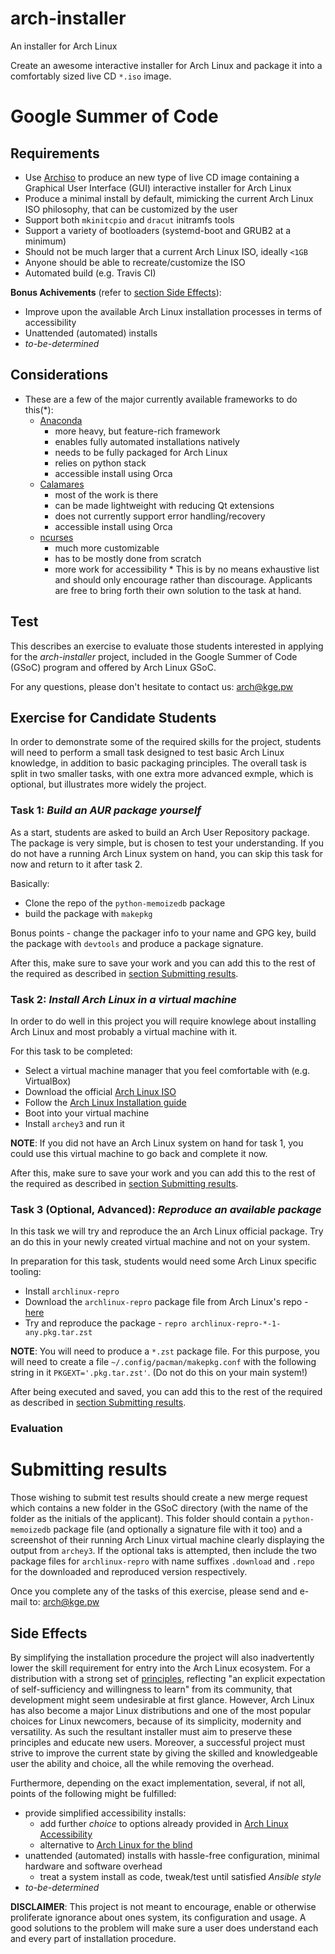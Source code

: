 # arch-installer
An installer for Arch Linux

Create an awesome interactive installer for Arch Linux and package it into a comfortably sized live CD `*.iso` image.

# Google Summer of Code

## Requirements

 * Use [Archiso](https://wiki.archlinux.org/index.php/Archiso) to produce an new type of live CD image containing a Graphical User Interface (GUI) interactive installer for Arch Linux
 * Produce a minimal install by default, mimicking the current Arch Linux ISO philosophy, that can be customized by the user
 * Support both `mkinitcpio` and `dracut` initramfs tools
 * Support a variety of bootloaders (systemd-boot and GRUB2 at a minimum)
 * Should not be much larger that a current Arch Linux ISO, ideally `<1GB`
 * Anyone should be able to recreate/customize the ISO
 * Automated build (e.g. Travis CI)

**Bonus Achivements** (refer to [section Side Effects](#side-effects)):
 * Improve upon the available Arch Linux installation processes in terms of accessibility
 * Unattended (automated) installs
 * *to-be-determined*

## Considerations
  * These are a few of the major currently available frameworks to do this(&ast;):
    - [Anaconda](https://fedoraproject.org/wiki/Anaconda)
      - more heavy, but feature-rich framework
      - enables fully automated installations natively
      - needs to be fully packaged for Arch Linux
      - relies on python stack
      - accessible install using Orca
    - [Calamares](https://calamares.io/)
      - most of the work is there
      - can be made lightweight with reducing Qt extensions
      - does not currently support error handling/recovery
      - accessible install using Orca
    - [ncurses](https://www.gnu.org/software/ncurses/)
      - much more customizable
      - has to be mostly done from scratch
      - more work for accessibility
&ast; This is by no means exhaustive list and should only encourage rather than discourage. Applicants are free
to bring forth their own solution to the task at hand.

## Test

This describes an exercise to evaluate those students interested in applying for
the *arch-installer* project,
included in the Google Summer of Code (GSoC) program and offered by Arch Linux GSoC.

For any questions, please don't hesitate to contact us: arch@kge.pw

## Exercise for Candidate Students

In order to demonstrate some of the required skills for the project,
students will need to perform a small task designed to test basic Arch Linux
knowledge, in addition to basic packaging principles.
The overall task is split in two smaller tasks, with one extra more advanced exmple,
which is optional, but illustrates more widely the project.

### Task 1: *Build an AUR package yourself*

As a start, students are asked to build an Arch User Repository package.
The package is very simple, but is chosen to test your understanding.
If you do not have a running Arch Linux system on hand, you can skip this task
for now and return to it after task 2.

Basically:
  * Clone the repo of the `python-memoizedb` package
  * build the package with `makepkg`

Bonus points - change the packager info to your name and GPG key, build
the package with `devtools` and produce a package signature.

After this, make sure to save your work and you can add this to the rest of the required
as described in [section Submitting results](#submitting-results).

### Task 2: *Install Arch Linux in a virtual machine*

In order to do well in this project you will require knowlege about
installing Arch Linux and most probably a virtual machine with it.

For this task to be completed:
  * Select a virtual machine manager that you feel comfortable with (e.g. VirtualBox)
  * Download the official [Arch Linux ISO](https://www.archlinux.org/download/)
  * Follow the [Arch Linux Installation guide](https://wiki.archlinux.org/index.php/Installation_guide)
  * Boot into your virtual machine
  * Install `archey3` and run it

**NOTE**: If you did not have an Arch Linux system on hand for task 1, you could
use this virtual machine to go back and complete it now.

After this, make sure to save your work and you can add this to the rest of the required
as described in [section Submitting results](#submitting-results).

### Task 3 (Optional, Advanced): *Reproduce an available package*

In this task we will try and reproduce the an Arch Linux official package.
Try an do this in your newly created virtual machine and not on your system.

In preparation for this task, students would need some Arch Linux specific tooling:

  * Install `archlinux-repro`
  * Download the `archlinux-repro` package file from Arch Linux's repo - [here](https://www.archlinux.org/packages/community/any/archlinux-repro/download/)
  * Try and reproduce the package - `repro archlinux-repro-*-1-any.pkg.tar.zst`

**NOTE**: You will need to produce a `*.zst` package file. For this purpose,
you will need to create a file `~/.config/pacman/makepkg.conf` with the following
string in it `PKGEXT='.pkg.tar.zst'`. (Do not do this on your main system!)

After being executed and saved, you can add this to the rest of the required
as described in [section Submitting results](#submitting-results).

### Evaluation


# Submitting results

Those wishing to submit test results should create a new merge request
which contains a new folder in the GSoC directory (with the name of the folder
as the initials of the applicant).
This folder should contain a `python-memoizedb` package file (and optionally a signature
file with it too) and a screenshot of their running Arch Linux virtual machine clearly displaying
the output from `archey3`.
If the optional taks is attempted, then include the two package files for `archlinux-repro` with name suffixes `.download` and `.repo` for the downloaded and reproduced version respectively.

Once you complete any of the tasks of this exercise, please send and e-mail to: arch@kge.pw

## Side Effects
By simplifying the installation procedure the project will also inadvertently
lower the skill requirement for entry into the Arch Linux ecosystem.
For a distribution with a strong set of [principles](https://wiki.archlinux.org/index.php/Arch_Linux#Principles),
reflecting "an explicit expectation of self-sufficiency and willingness to learn"
from its community, that development might seem undesirable at first glance.
However, Arch Linux has also become a major Linux distributions and
one of the most popular choices for Linux newcomers, because of its
simplicity, modernity and versatility.
As such the resultant installer must aim to preserve these principles and
educate new users. Moreover, a successful project must strive to improve
the current state by giving the skilled and knowledgeable user
the ability and choice, all the while removing the overhead.

Furthermore, depending on the exact implementation, several, if not all, points of the following might be fulfilled:
 * provide simplified accessibility installs:
   - add further *choice* to options already provided in [Arch Linux Accessibility](https://wiki.archlinux.org/index.php/Accessibility)
   - alternative to [Arch Linux for the blind](https://wiki.archlinux.org/index.php/TalkingArch)
 * unattended (automated) installs with hassle-free configuration, minimal hardware and software overhead
   - treat a system install as code, tweak/test until satisfied *Ansible style*
 * *to-be-determined*

**DISCLAIMER**: This project is not meant to encourage, enable or otherwise proliferate
ignorance about ones system, its configuration and usage. A good solutions to the problem
will make sure a user does understand each and every part of installation procedure.
